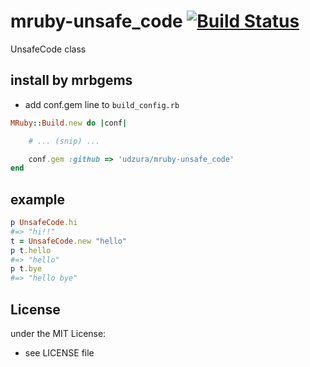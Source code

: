 # mruby-unsafe_code   [![Build Status](https://travis-ci.org/udzura/mruby-unsafe_code.svg?branch=master)](https://travis-ci.org/udzura/mruby-unsafe_code)
UnsafeCode class
## install by mrbgems
- add conf.gem line to `build_config.rb`

```ruby
MRuby::Build.new do |conf|

    # ... (snip) ...

    conf.gem :github => 'udzura/mruby-unsafe_code'
end
```
## example
```ruby
p UnsafeCode.hi
#=> "hi!!"
t = UnsafeCode.new "hello"
p t.hello
#=> "hello"
p t.bye
#=> "hello bye"
```

## License
under the MIT License:
- see LICENSE file
